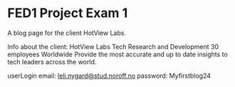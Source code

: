 # FED1 Project Exam 1

A blog page for the client HotView Labs. 

Info about the client:
HotView Labs
Tech Research and Development
30 employees
Worldwide
Provide the most accurate and up to date insights to tech leaders across the world.




userLogin
email: leli.nygard@stud.noroff.no
password: Myfirstblog24
